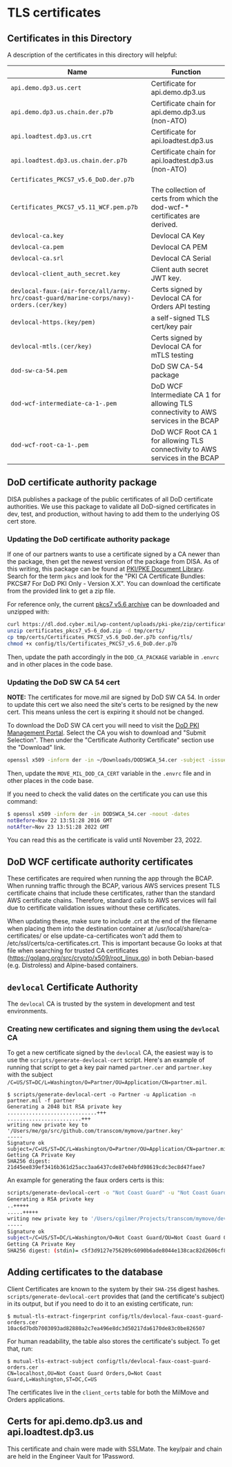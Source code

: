 # TLS certificates

## Certificates in this Directory

A description of the certificates in this directory will helpful:

| Name | Function |
| --- | --- |
| `api.demo.dp3.us.cert` | Certificate for api.demo.dp3.us |
| `api.demo.dp3.us.chain.der.p7b` | Certificate chain for api.demo.dp3.us (non-ATO) |
| `api.loadtest.dp3.us.crt` | Certificate for api.loadtest.dp3.us |
| `api.loadtest.dp3.us.chain.der.p7b` | Certificate chain for api.loadtest.dp3.us (non-ATO) |
| `Certificates_PKCS7_v5.6_DoD.der.p7b` | |
| `Certificates_PKCS7_v5.11_WCF.pem.p7b` | The collection of certs from which the dod-wcf-* certificates are derived. |
| `devlocal-ca.key` | Devlocal CA Key |
| `devlocal-ca.pem` | Devlocal CA PEM |
| `devlocal-ca.srl` | Devlocal CA Serial |
| `devlocal-client_auth_secret.key` | Client auth secret JWT key. |
| `devlocal-faux-(air-force/all/army-hrc/coast-guard/marine-corps/navy)-orders.(cer/key)` | Certs signed by Devlocal CA for Orders API testing |
| `devlocal-https.(key/pem)` | a self-signed TLS cert/key pair |
| `devlocal-mtls.(cer/key)` | Certs signed by Devlocal CA for mTLS testing |
| `dod-sw-ca-54.pem` | DoD SW CA-54 package |
| `dod-wcf-intermediate-ca-1-.pem` | DoD WCF Intermediate CA 1 for allowing TLS connectivity to AWS services in the BCAP |
| `dod-wcf-root-ca-1-.pem` | DoD WCF Root CA 1 for allowing TLS connectivity to AWS services in the BCAP |

## DoD certificate authority package

DISA publishes a package of the public certificates of all DoD certificate
authorities. We use this package to validate all DoD-signed certificates in
dev, test, and production, without having to add them to the underlying OS cert
store.

### Updating the DoD certificate authority package

If one of our partners wants to use a certificate signed by a CA newer than the
package, then get the newest version of the package from DISA. As of this
writing, this package can be found at
[PKI/PKE Document Library](https://public.cyber.mil/pki-pke/pkipke-document-library/).
Search for the term `pkcs` and look for the "PKI CA Certificate Bundles: PKCS#7 For DoD PKI Only - Version X.X".
You can download the certificate from the provided link to get a zip file.

For reference only, the current [pkcs7 v5.6 archive](https://dl.dod.cyber.mil/wp-content/uploads/pki-pke/zip/certificates_pkcs7_v5-6_dod.zip)
can be downloaded and unzipped with:

```sh
curl https://dl.dod.cyber.mil/wp-content/uploads/pki-pke/zip/certificates_pkcs7_v5-6_dod.zip -o certificates_pkcs7_v5-6_dod.zip
unzip certificates_pkcs7_v5-6_dod.zip -d tmp/certs/
cp tmp/certs/Certificates_PKCS7_v5.6_DoD.der.p7b config/tls/
chmod +x config/tls/Certificates_PKCS7_v5.6_DoD.der.p7b
```

Then, update the path accordingly in the `DOD_CA_PACKAGE` variable in `.envrc` and in other places in the code base.

### Updating the DoD SW CA 54 cert

**NOTE:** The certificates for move.mil are signed by DoD SW CA 54. In order to update this cert we also need the
site's certs to be resigned by the new cert. This means unless the cert is expiring it should not be changed.

To download the DoD SW CA cert you will need to visit the [DoD PKI Management Portal](https://crl.gds.disa.mil/).
Select the CA you wish to download and "Submit Selection". Then under the "Certificate Authority Certificate" section
use the "Download" link.

```sh
openssl x509 -inform der -in ~/Downloads/DODSWCA_54.cer -subject -issuer > config/tls/dod-sw-ca-54.pem
```

Then, update the `MOVE_MIL_DOD_CA_CERT` variable in the `.envrc` file and in other places in the code base.

If you need to check the valid dates on the certificate you can use this command:

```sh
$ openssl x509 -inform der -in DODSWCA_54.cer -noout -dates
notBefore=Nov 22 13:51:28 2016 GMT
notAfter=Nov 23 13:51:28 2022 GMT
```

You can read this as the certificate is valid until November 23, 2022.

## DoD WCF certificate authority certificates

These certificates are required when running the app through the BCAP. When running traffic through
the BCAP, various AWS services present TLS certificate chains that include these certificates,
rather than the standard AWS certificate chains. Therefore, standard calls to AWS services will
fail due to certificate validation issues without these certificates.

When updating these, make sure to include .crt at the end of the filename when placing them into
the destination container at /usr/local/share/ca-certificates/ or else update-ca-certificates won't
add them to /etc/ssl/certs/ca-certificates.crt. This is important because Go looks at that file
when searching for trusted CA certificates (<https://golang.org/src/crypto/x509/root_linux.go>) in
both Debian-based (e.g. Distroless) and Alpine-based containers.

## `devlocal` Certificate Authority

The `devlocal` CA is trusted by the system in development and test environments.

### Creating new certificates and signing them using the `devlocal` CA

To get a new certificate signed by the `devlocal` CA, the easiest way is to use
the `scripts/generate-devlocal-cert` script. Here's an example of running that script
to get a key pair named `partner.cer` and `partner.key` with the subject `/C=US/ST=DC/L=Washington/O=Partner/OU=Application/CN=partner.mil`.

```text
$ scripts/generate-devlocal-cert -o Partner -u Application -n partner.mil -f partner
Generating a 2048 bit RSA private key
.............................+++
........................+++
writing new private key to '/Users/me/go/src/github.com/transcom/mymove/partner.key'
-----
Signature ok
subject=/C=US/ST=DC/L=Washington/O=Partner/OU=Application/CN=partner.mil
Getting CA Private Key
SHA256 digest: 21d45ee839ef3416b361d25acc3aa6437cde87e04bfd98619cdc3ec8d47faee7
```

An example for generating the faux orders certs is this:

```sh
scripts/generate-devlocal-cert -o "Not Coast Guard" -u "Not Coast Guard Orders" -n localhost -f devlocal-faux-coast-guard-orders
Generating a RSA private key
..+++++
.....+++++
writing new private key to '/Users/cgilmer/Projects/transcom/mymove/devlocal-faux-coast-guard-orders.key'
-----
Signature ok
subject=/C=US/ST=DC/L=Washington/O=Not Coast Guard/OU=Not Coast Guard Orders/CN=localhost
Getting CA Private Key
SHA256 digest: (stdin)= c5f3d9127e756209c6090b6ade8044e138cac82d2606cf85a7e9e381c4b7b2ac
```

## Adding certificates to the database

Client Certificates are known to the system by their `SHA-256` digest hashes.
`scripts/generate-devlocal-cert` provides that (and the certificate's subject)
in its output, but if you need to do it to an existing certificate, run:

```text
$ mutual-tls-extract-fingerprint config/tls/devlocal-faux-coast-guard-orders.cer
10ac6d7bdb7003093ad82880a2c7ea496e8dc3d50217da6170de83c0be826507
```

For human readability, the table also stores the certificate's subject. To get that, run:

```text
$ mutual-tls-extract-subject config/tls/devlocal-faux-coast-guard-orders.cer
CN=localhost,OU=Not Coast Guard Orders,O=Not Coast Guard,L=Washington,ST=DC,C=US
```

The certificates live in the `client_certs` table for both the MilMove and Orders applications.

## Certs for api.demo.dp3.us and api.loadtest.dp3.us

This certificate and chain were made with SSLMate. The key/pair and chain are held in the Engineer Vault for 1Password.
